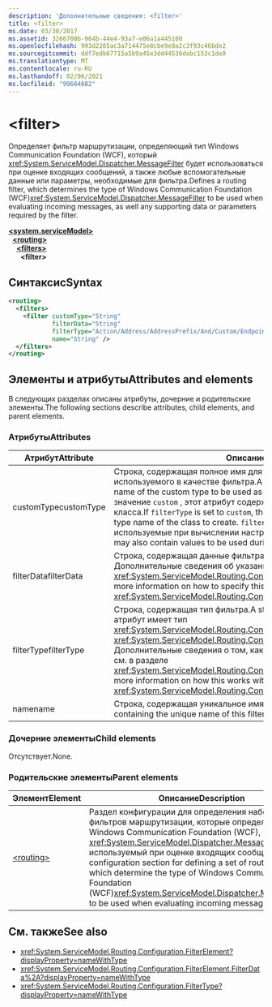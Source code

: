 ```yaml
---
description: 'Дополнительные сведения: <filter>'
title: <filter>
ms.date: 03/30/2017
ms.assetid: 3266700b-904b-44e4-93a7-e06a1a445100
ms.openlocfilehash: 993d2265ac3a714475e8cbe9e8a2c3f93c46bde2
ms.sourcegitcommit: ddf7edb67715a5b9a45e3dd44536dabc153c1de0
ms.translationtype: MT
ms.contentlocale: ru-RU
ms.lasthandoff: 02/06/2021
ms.locfileid: "99664682"
---
```

# \<filter>

<span data-ttu-id="f1162-102">Определяет фильтр маршрутизации, определяющий тип Windows Communication Foundation (WCF), который <xref:System.ServiceModel.Dispatcher.MessageFilter> будет использоваться при оценке входящих сообщений, а также любые вспомогательные данные или параметры, необходимые для фильтра.</span><span class="sxs-lookup"><span data-stu-id="f1162-102">Defines a routing filter, which determines the type of Windows Communication Foundation (WCF)<xref:System.ServiceModel.Dispatcher.MessageFilter> to be used when evaluating incoming messages, as well any supporting data or parameters required by the filter.</span></span>

[**\<system.serviceModel>**](system-servicemodel.md)\
&nbsp;&nbsp;[**\<routing>**](routing.md)\
&nbsp;&nbsp;&nbsp;&nbsp;[**\<filters>**](filters-of-routing.md)\
&nbsp;&nbsp;&nbsp;&nbsp;&nbsp;&nbsp;**\<filter>**  
  
## <a name="syntax"></a><span data-ttu-id="f1162-103">Синтаксис</span><span class="sxs-lookup"><span data-stu-id="f1162-103">Syntax</span></span>  
  
```xml  
<routing>
  <filters>
    <filter customType="String"
            filterData="String"
            filterType="Action/Address/AddressPrefix/And/Custom/Endpoint/MatchAll/XPath"
            name="String" />
  </filters>
</routing>
```  
  
## <a name="attributes-and-elements"></a><span data-ttu-id="f1162-104">Элементы и атрибуты</span><span class="sxs-lookup"><span data-stu-id="f1162-104">Attributes and elements</span></span>

<span data-ttu-id="f1162-105">В следующих разделах описаны атрибуты, дочерние и родительские элементы.</span><span class="sxs-lookup"><span data-stu-id="f1162-105">The following sections describe attributes, child elements, and parent elements.</span></span>

### <a name="attributes"></a><span data-ttu-id="f1162-106">Атрибуты</span><span class="sxs-lookup"><span data-stu-id="f1162-106">Attributes</span></span>

| <span data-ttu-id="f1162-107">Атрибут</span><span class="sxs-lookup"><span data-stu-id="f1162-107">Attribute</span></span>  | <span data-ttu-id="f1162-108">Описание</span><span class="sxs-lookup"><span data-stu-id="f1162-108">Description</span></span> |
| ---------- | ----------- |
| <span data-ttu-id="f1162-109">customType</span><span class="sxs-lookup"><span data-stu-id="f1162-109">customType</span></span> | <span data-ttu-id="f1162-110">Строка, содержащая полное имя для пользовательского типа, используемого в качестве фильтра.</span><span class="sxs-lookup"><span data-stu-id="f1162-110">A string containing the fully qualified type name of the custom type to be used as a filter.</span></span> <span data-ttu-id="f1162-111">Если параметр `filterType` имеет значение `custom` , этот атрибут содержит полное имя типа создаваемого класса.</span><span class="sxs-lookup"><span data-stu-id="f1162-111">If `filterType` is set to `custom`, this attribute contains the fully qualified type name of the class to create.</span></span>  <span data-ttu-id="f1162-112">`filterData` может также содержать значения, используемые при вычислении настраиваемого фильтра типов.</span><span class="sxs-lookup"><span data-stu-id="f1162-112">`filterData` may also contain values to be used during evaluation of the custom type filter.</span></span> |
| <span data-ttu-id="f1162-113">filterData</span><span class="sxs-lookup"><span data-stu-id="f1162-113">filterData</span></span> | <span data-ttu-id="f1162-114">Строка, содержащая данные фильтра.</span><span class="sxs-lookup"><span data-stu-id="f1162-114">A string containing the filter data.</span></span> <span data-ttu-id="f1162-115">Дополнительные сведения об указании этого атрибута см. в разделе <xref:System.ServiceModel.Routing.Configuration.FilterElement.FilterData%2A>.</span><span class="sxs-lookup"><span data-stu-id="f1162-115">For more information on how to specify this attribute, see <xref:System.ServiceModel.Routing.Configuration.FilterElement.FilterData%2A>.</span></span> |
| <span data-ttu-id="f1162-116">filterType</span><span class="sxs-lookup"><span data-stu-id="f1162-116">filterType</span></span> | <span data-ttu-id="f1162-117">Строка, содержащая тип фильтра.</span><span class="sxs-lookup"><span data-stu-id="f1162-117">A string containing the filter type.</span></span> <span data-ttu-id="f1162-118">Этот атрибут имеет тип <xref:System.ServiceModel.Routing.Configuration.FilterType>.</span><span class="sxs-lookup"><span data-stu-id="f1162-118">This attribute is of <xref:System.ServiceModel.Routing.Configuration.FilterType> type.</span></span>  <span data-ttu-id="f1162-119">Дополнительные сведения о том, как это работает с атрибутом `filterData`, см. в разделе <xref:System.ServiceModel.Routing.Configuration.FilterElement.FilterData%2A>.</span><span class="sxs-lookup"><span data-stu-id="f1162-119">For more information on how this works with the `filterData` attribute, see <xref:System.ServiceModel.Routing.Configuration.FilterElement.FilterData%2A>.</span></span> |
| <span data-ttu-id="f1162-120">name</span><span class="sxs-lookup"><span data-stu-id="f1162-120">name</span></span>       | <span data-ttu-id="f1162-121">Строка, содержащая уникальное имя этого элемента фильтра.</span><span class="sxs-lookup"><span data-stu-id="f1162-121">A string containing the unique name of this filter element.</span></span> |

### <a name="child-elements"></a><span data-ttu-id="f1162-122">Дочерние элементы</span><span class="sxs-lookup"><span data-stu-id="f1162-122">Child elements</span></span>

<span data-ttu-id="f1162-123">Отсутствует.</span><span class="sxs-lookup"><span data-stu-id="f1162-123">None.</span></span>

### <a name="parent-elements"></a><span data-ttu-id="f1162-124">Родительские элементы</span><span class="sxs-lookup"><span data-stu-id="f1162-124">Parent elements</span></span>

| <span data-ttu-id="f1162-125">Элемент</span><span class="sxs-lookup"><span data-stu-id="f1162-125">Element</span></span> | <span data-ttu-id="f1162-126">Описание</span><span class="sxs-lookup"><span data-stu-id="f1162-126">Description</span></span> |
| ------- | ----------- |
| [\<routing>](routing.md) | <span data-ttu-id="f1162-127">Раздел конфигурации для определения набора фильтров маршрутизации, которые определяют тип Windows Communication Foundation (WCF), <xref:System.ServiceModel.Dispatcher.MessageFilter> используемый при оценке входящих сообщений.</span><span class="sxs-lookup"><span data-stu-id="f1162-127">A configuration section for defining a set of routing filters, which determine the type of Windows Communication Foundation (WCF)<xref:System.ServiceModel.Dispatcher.MessageFilter> to be used when evaluating incoming messages.</span></span> |

## <a name="see-also"></a><span data-ttu-id="f1162-128">См. также</span><span class="sxs-lookup"><span data-stu-id="f1162-128">See also</span></span>

- <xref:System.ServiceModel.Routing.Configuration.FilterElement?displayProperty=nameWithType>
- <xref:System.ServiceModel.Routing.Configuration.FilterElement.FilterData%2A?displayProperty=nameWithType>
- <xref:System.ServiceModel.Routing.Configuration.FilterType?displayProperty=nameWithType>
